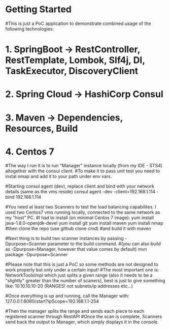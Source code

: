 # Getting Started

#This is just a PoC application to demonstrate combined usage of the following technologies:
# 1. SpringBoot -> RestController, RestTemplate, Lombok, Slf4j, DI, TaskExecutor, DiscoveryClient
# 2. Spring Cloud -> HashiCorp Consul
# 3. Maven -> Dependencies, Resources, Build
# 4. Centos 7

#The way I run it is to run "Manager" instance locally (from my IDE - STS4) altogether with the consul client.
#To make it to pass unit test you need to instal nmap and add it to your path under env vars.

#Starting consul agent (dev), replace client and bind with your network details (same as the vms reside)
consul agent -dev -client=192.168.1.114 -bind 192.168.1.114

#You need at least two Scanners to test the load balancing capabilites. I used two Centos7 vms running locally, connected to the same network as my "host" PC.
#I had to install (on minimal Centos 7 image):
yum install java-1.8.0-openjdk-devel
yum install git
yum install maven
yum install nmap
#then clone the repo (use github clone cmd)
#and build it with maven




#Next thing is to build two scanner instances by passing -Dpurpose=Scanner parameter to the build command.
#(you can also build as -Dpurpose=Manager, however that value comes by default)
mvn package -Dpurpose=Scanner



#Please note that this is just a PoC so some methods are not designed to work properly but only under a certain input!
#The most important one is: NetworkToolsImpl which just splits a given range (also it needs to be a "slightly" greater than the number of scaners), best is just to give something like: 10.10.10.10-20 (RANGES! not subnets/ip addresses etc...)

#Once everything is up and running, call the Manager with:
127.0.0.1:8080/start?ipScope=192.168.1.1-254

#Then the manager splits the range and sends each piece to each registered scanner through RestAPI
#Once the scan is complete, Scanners send back the output to Manager, which simply displays it in the console.




